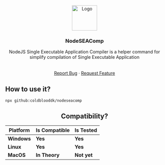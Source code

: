
<a id="readme-top"></a>



<!-- PROJECT LOGO -->
<br />
<div align="center">
  <a href="https://github.com/ColdbloodDK/nodeseacomp">
    <img src="https://i.imgur.com/alZETr5.png" alt="Logo" width="80" height="80">
  </a>

  <h3 align="center">NodeSEAComp</h3>

  <p align="center">
    NodeJS Single Executable Application Compiler is a helper command for simplify compilation of Single Executable Application
    <br />
    <br />
    <br />
    <a href="https://github.com/ColdbloodDK/nodeseacomp/issues/new?labels=bug&template=bug-report---.md">Report Bug</a>
    ·
    <a href="https://github.com/ColdbloodDK/nodeseacomp/issues/new?labels=enhancement&template=feature-request---.md">Request Feature</a>
  </p>
</div>



<!-- GETTING STARTED -->
## How to use it?
```
npx github:coldblooddk/nodeseacomp
```
<div style="text-align: center;">

## Compatibility?
|   Platform  | Is Compatible |   Is Tested   |
|-------------|---------------|---------------|
| **Windows** | **Yes**       | **Yes**       |
| **Linux**   | **Yes**       | **Yes**       |
| **MacOS**   | **In Theory** | **Not yet**   |

</div>
